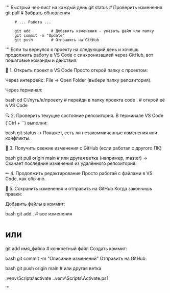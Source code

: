 ''' Быстрый чек-лист на каждый день
        git status       # Проверить изменения
        git pull        # Забрать обновления

        # ... Работа ...

        git add .       # Добавить изменения - указать файл или папку
        git commit -m "Update"
        git push        # Отправить на GitHub

'''
Если ты вернулся к проекту на следующий день и хочешь продолжить работу в VS Code с синхронизацией через GitHub, вот пошаговые команды и действия:

🔄 1. Открыть проект в VS Code
Просто открой папку с проектом:

Через интерфейс: File → Open Folder (выбери папку репозитория).

Через терминал:

bash cd C:/путь/к/проекту  # перейди в папку проекта
code .                      # открой её в VS Code

🔍 2. Проверить текущее состояние репозитория. В терминале VS Code (`Ctrl + ``) выполни:

bash git status
→ Покажет, есть ли незакоммиченные изменения или конфликты.

🔄 3. Получить свежие изменения с GitHub (если работал с другого ПК)

bash git pull origin main  # или другая ветка (например, master)
→ Скачает последние изменения из удалённого репозитория.

✏ 4. Продолжить редактирование
Просто работай с файлами в VS Code, как обычно.

💾 5. Сохранить изменения и отправить на GitHub
Когда закончишь правки:

Добавить файлы в коммит:

bash
git add .            # все изменения
# или
git add имя_файла    # конкретный файл
Создать коммит:

bash
git commit -m "Описание изменений"
Отправить на GitHub:

bash
git push origin main  # или другая ветка

.venv\Scripts\activate
.\.venv\Scripts\Activate.ps1

'''
